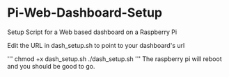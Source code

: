 # Pi-Web-Dashboard-Setup
Setup Script for a Web based dashboard on a Raspberry Pi 

Edit the URL in dash_setup.sh to point to your dashboard's url

'''
chmod +x dash_setup.sh
./dash_setup.sh
''' 
The raspberry pi will reboot and you should be good to go.

